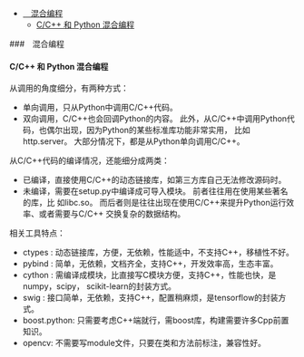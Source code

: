 
<!-- vim-markdown-toc GFM -->

- [　混合编程](#混合编程)
  - [C/C++ 和 Python 混合编程](#cc-和-python-混合编程)

<!-- vim-markdown-toc -->


###　混合编程

#### C/C++ 和 Python 混合编程

从调用的角度细分，有两种方式：  
- 单向调用，只从Python中调用C/C++代码。
- 双向调用，C/C++也会回调Python的内容。 
此外，从C/C++中调用Python代码，也偶尔出现，因为Python的某些标准库功能非常实用，
比如http.server。 大部分情况下，都是从Python单向调用C/C++。

从C/C++代码的编译情况，还能细分成两类：  
- 已编译，直接使用C/C++的动态链接库，如第三方库自己无法修改源码时。
- 未编译，需要在setup.py中编译成可导入模块。 前者往往用在使用某些著名的库，比
  如libc.so。 而后者则是往往出现在使用C/C++来提升Python运行效率、或者需要与C/C++
  交换复杂的数据结构。

相关工具特点：
- ctypes : 动态链接库，方便，无依赖，性能适中，不支持C++，移植性不好。
- pybind : 简单，无依赖，文档齐全，支持C++，开发效率高，生态丰富。
- cython : 需编译成模块，比直接写C模块方便，支持C++，性能也快，是numpy，scipy，
  scikit-learn的封装方式。
- swig  : 接口简单，无依赖，支持C++，配置稍麻烦，是tensorflow的封装方式。
- boost.python: 只需要考虑C++端就行，需boost库，构建需要许多Cpp前置知识。
- opencv: 不需要写module文件，只要在类和方法前标注，兼容性好。
